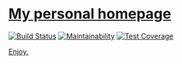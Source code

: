 # [My personal homepage](https://stevenkneiser.com)

[![Build Status](https://travis-ci.com/theshteves/stevenkneiser.com.svg?branch=master)](https://travis-ci.com/theshteves/stevenkneiser.com)
[![Maintainability](https://api.codeclimate.com/v1/badges/d09da00d4d4a2b9cef79/maintainability)](https://codeclimate.com/github/theshteves/stevenkneiser.com/maintainability)
[![Test Coverage](https://api.codeclimate.com/v1/badges/d09da00d4d4a2b9cef79/test_coverage)](https://codeclimate.com/github/theshteves/stevenkneiser.com/test_coverage)

[Enjoy.](https://stevenkneiser.com)

